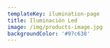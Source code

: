 ```yaml
---
templateKey: ilumination-page
title: Iluminación Led
image: /img/products-image.jpg
backgroundColor: '#97c638'
---
```


